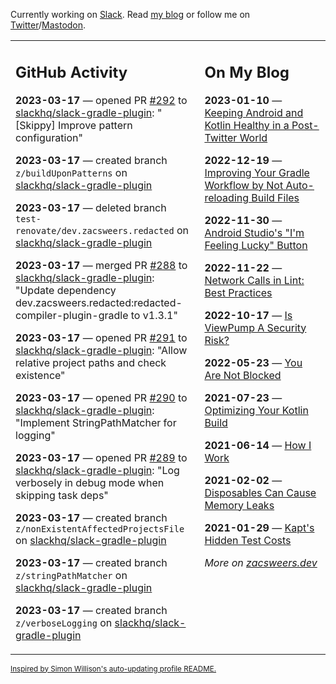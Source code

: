 Currently working on [Slack](https://slack.com/). Read [my blog](https://zacsweers.dev/) or follow me on [Twitter](https://twitter.com/ZacSweers)/[Mastodon](https://hachyderm.io/@ZacSweers).

<table><tr><td valign="top" width="60%">

## GitHub Activity
<!-- githubActivity starts -->
**2023-03-17** — opened PR [#292](https://github.com/slackhq/slack-gradle-plugin/pull/292) to [slackhq/slack-gradle-plugin](https://github.com/slackhq/slack-gradle-plugin): "[Skippy] Improve pattern configuration"

**2023-03-17** — created branch `z/buildUponPatterns` on [slackhq/slack-gradle-plugin](https://github.com/slackhq/slack-gradle-plugin)

**2023-03-17** — deleted branch `test-renovate/dev.zacsweers.redacted` on [slackhq/slack-gradle-plugin](https://github.com/slackhq/slack-gradle-plugin)

**2023-03-17** — merged PR [#288](https://github.com/slackhq/slack-gradle-plugin/pull/288) to [slackhq/slack-gradle-plugin](https://github.com/slackhq/slack-gradle-plugin): "Update dependency dev.zacsweers.redacted:redacted-compiler-plugin-gradle to v1.3.1"

**2023-03-17** — opened PR [#291](https://github.com/slackhq/slack-gradle-plugin/pull/291) to [slackhq/slack-gradle-plugin](https://github.com/slackhq/slack-gradle-plugin): "Allow relative project paths and check existence"

**2023-03-17** — opened PR [#290](https://github.com/slackhq/slack-gradle-plugin/pull/290) to [slackhq/slack-gradle-plugin](https://github.com/slackhq/slack-gradle-plugin): "Implement StringPathMatcher for logging"

**2023-03-17** — opened PR [#289](https://github.com/slackhq/slack-gradle-plugin/pull/289) to [slackhq/slack-gradle-plugin](https://github.com/slackhq/slack-gradle-plugin): "Log verbosely in debug mode when skipping task deps"

**2023-03-17** — created branch `z/nonExistentAffectedProjectsFile` on [slackhq/slack-gradle-plugin](https://github.com/slackhq/slack-gradle-plugin)

**2023-03-17** — created branch `z/stringPathMatcher` on [slackhq/slack-gradle-plugin](https://github.com/slackhq/slack-gradle-plugin)

**2023-03-17** — created branch `z/verboseLogging` on [slackhq/slack-gradle-plugin](https://github.com/slackhq/slack-gradle-plugin)
<!-- githubActivity ends -->
</td><td valign="top" width="40%">

## On My Blog
<!-- blog starts -->
**2023-01-10** — [Keeping Android and Kotlin Healthy in a Post-Twitter World](https://www.zacsweers.dev/keeping-android-healthy/)

**2022-12-19** — [Improving Your Gradle Workflow by Not Auto-reloading Build Files](https://www.zacsweers.dev/improving-your-workflow-by-not-auto-reloading-build-files/)

**2022-11-30** — [Android Studio's "I'm Feeling Lucky" Button](https://www.zacsweers.dev/android-studios-im-feeling-lucky-button/)

**2022-11-22** — [Network Calls in Lint: Best Practices](https://www.zacsweers.dev/network-calls-in-lint-best-practices/)

**2022-10-17** — [Is ViewPump A Security Risk?](https://www.zacsweers.dev/is-viewpump-a-security-risk/)

**2022-05-23** — [You Are Not Blocked](https://www.zacsweers.dev/you-are-not-blocked/)

**2021-07-23** — [Optimizing Your Kotlin Build](https://www.zacsweers.dev/optimizing-your-kotlin-build/)

**2021-06-14** — [How I Work](https://www.zacsweers.dev/how-i-work/)

**2021-02-02** — [Disposables Can Cause Memory Leaks](https://www.zacsweers.dev/disposables-can-cause-memory-leaks/)

**2021-01-29** — [Kapt's Hidden Test Costs](https://www.zacsweers.dev/kapts-hidden-test-costs/)
<!-- blog ends -->
_More on [zacsweers.dev](https://zacsweers.dev/)_
</td></tr></table>

<sub><a href="https://simonwillison.net/2020/Jul/10/self-updating-profile-readme/">Inspired by Simon Willison's auto-updating profile README.</a></sub>